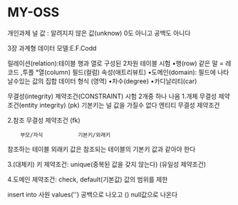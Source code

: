 # MY-OSS
개인과제 
널 값 : 알려지지 않은 값(unknow)
0도 아니고 공백도 아니다


3장 과계형 데이터 모델:E.F.Codd

릴레이션(relation):테이블
     행과 열로 구성된 2차원 테이블
시험
•행(row) 같은 말 =   레코드 ,투플
°열(column) 필드(컬럼)  속성(애트리뷰트)
•도메인(domain): 필드에 나타날수있는 값의 집합 
데이터 형식
  (영역)
•차수(degree)
•카디날리티(car)




무결성(integrity) 제약조건(CONSTRAINT)
시험 2개중 하나 나옴
1.개체 무결성 제약조건(entity integrity)
(pk) 기본키는 널 값을 가질수 없다
엔티티  무결성 제약조건

2.참조 무결성 제약조건
(fk)

        부모/자식           기본키/외래키

참조하는 테이블  외래키 값은 
참조되는 테이블의 기본키 값과 같아야 한다

3.(대체키) 키 제약조건: unique(중복된 값을 갖지 않는다)
(유일성 제약조건)


4.도메인 제약조건: check, default(기본값)
 값의 범위를 제한






insert into 사원 values('') 공백으로 나오고
() null값으로 나온다
